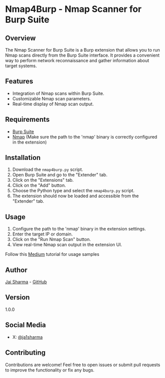 # Nmap4Burp - Nmap Scanner for Burp Suite

## Overview

The Nmap Scanner for Burp Suite is a Burp extension that allows you to run Nmap scans directly from the Burp Suite interface. It provides a convenient way to perform network reconnaissance and gather information about target systems.

## Features

- Integration of Nmap scans within Burp Suite.
- Customizable Nmap scan parameters.
- Real-time display of Nmap scan output.

## Requirements

- [Burp Suite](https://portswigger.net/burp)
- [Nmap](https://nmap.org/) (Make sure the path to the 'nmap' binary is correctly configured in the extension)

## Installation

1. Download the `nmap4burp.py` script.
2. Open Burp Suite and go to the "Extender" tab.
3. Click on the "Extensions" tab.
4. Click on the "Add" button.
5. Choose the Python type and select the `nmap4burp.py` script.
6. The extension should now be loaded and accessible from the "Extender" tab.

## Usage

1. Configure the path to the 'nmap' binary in the extension settings.
2. Enter the target IP or domain.
3. Click on the "Run Nmap Scan" button.
4. View real-time Nmap scan output in the extension UI.

Follow this [Medium](https://ja1sharma.medium.com/nmap4burp-burp-extension-5e2d7ca8927f) tutorial for usage samples

## Author

[Jai Sharma](#) - [GitHub](https://github.com/ja1sh/Nmap4Burp)

## Version

1.0.0

## Social Media

- X: [@ja1sharma](https://twitter.com/ja1sharma)

## Contributing

Contributions are welcome! Feel free to open issues or submit pull requests to improve the functionality or fix any bugs.
